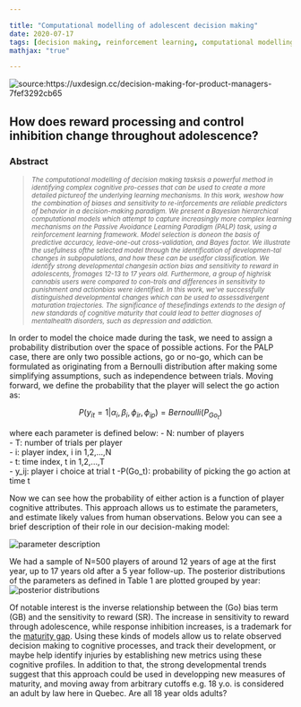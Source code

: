 ```yaml
---

title: "Computational modelling of adolescent decision making"
date: 2020-07-17
tags: [decision making, reinforcement learning, computational modelling]
mathjax: "true"

---
```


<img src="{{ site.url }}{{ site.baseurl }}/images/adoRL/adoDM.jpeg" alt="source:https://uxdesign.cc/decision-making-for-product-managers-7fef3292cb65">


## How does reward processing and control inhibition change throughout adolescence?

### Abstract

<blockquote>
<small><i>The computational modelling of decision making tasksis a powerful method in identifying complex cognitive pro-cesses that can be used to create a more detailed pictureof the underlying learning mechanisms.   In this work,  weshow how the combination of biases and sensitivity to re-inforcements  are  reliable  predictors  of  behavior  in  a  decision-making  paradigm.   We  present  a  Bayesian  hierarchical computational models which attempt to capture increasingly more complex learning mechanisms on the Passive Avoidance Learning Paradigm (PALP) task, using a reinforcement learning framework.  Model selection is doneon  the  basis  of  predictive  accuracy,  leave-one-out  cross-validation, and Bayes factor. We illustrate the usefulness ofthe selected model through the identification of developmen-tal changes in subpopulations, and how these can be usedfor classification. We identify strong developmental changesin action bias and sensitivity to reward in adolescents, fromages 12-13 to 17 years old.  Furthermore, a group of highrisk cannabis users were compared to con-trols and differences in sensitivity to punishment and actionbias were identified. In this work, we’ve successfully distinguished developmental changes which can be used to assessdivergent maturation trajectories. The significance of thesefindings extends to the design of new standards of cognitive maturity that could lead to better diagnoses of mentalhealth disorders, such as depression and addiction.</i></small>
</blockquote>

 In order to model the choice made during the task, we need to assign a probability distribution over the space of possible actions. For the PALP case, there are only two possible actions, go or no-go, which can be formulated as originating from a Bernoulli distribution after making some simplifying assumptions, such as independence between trials. Moving forward, we define the probability that the player will select the go action as:

$$P(y_{it}=1|\alpha_{i},\beta_{i},\phi_{ir},\phi_{ip}) = Bernoulli(P_{Go_{t}})$$

where each parameter is defined below:
    - N: number of players  
    - T: number of trials per player  
    - i: player index, i in 1,2,...,N  
    - t: time index, t in 1,2,...,T  
    - y_ij: player i choice at trial t 
    -P(Go_t): probability of picking the go action at time t

 Now we can see how the probability of either action is a function of player cognitive attributes. This approach allows us to estimate the parameters, and estimate likely values from human observations. Below you can see a brief description of their role in our decision-making model:

<img src="{{ site.url }}{{ site.baseurl }}/images/adoRL/Tab1.png" alt="parameter description">

 We had a sample of N=500 players of around 12 years of age at the first year, up to 17 years old after a 5 year follow-up. The posterior distributions of the parameters as defined in Table 1 are plotted grouped by year:
<img src="{{ site.url }}{{ site.baseurl }}/images/adoRL/N500_M3c_param_dist.png" alt="posterior distributions">

Of notable interest is the inverse relationship between the (Go) bias term (GB) and the sensitivity to reward (SR). The increase in sensitivity to reward through adolescence, while response inhibition increases, is a trademark for the [maturity gap](https://www.karger.com/Article/Fulltext/362328). Using these kinds of models allow us to relate observed decision making to cognitive processes, and track their development, or maybe help identify injuries by establishing new metrics using these cognitive profiles. In addition to that, the strong developmental trends suggest that this approach could be used in developping new measures of maturity, and moving away from arbitrary cutoffs e.g. 18 y.o. is considered an adult by law here in Quebec. Are all 18 year olds adults?


```python

```
